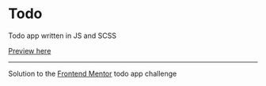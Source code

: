 # Todo
Todo app written in JS and SCSS

[Preview here](https://justmemet.github.io/todo-app/)

---
Solution to the [Frontend Mentor](https://www.frontendmentor.io/) todo app challenge
